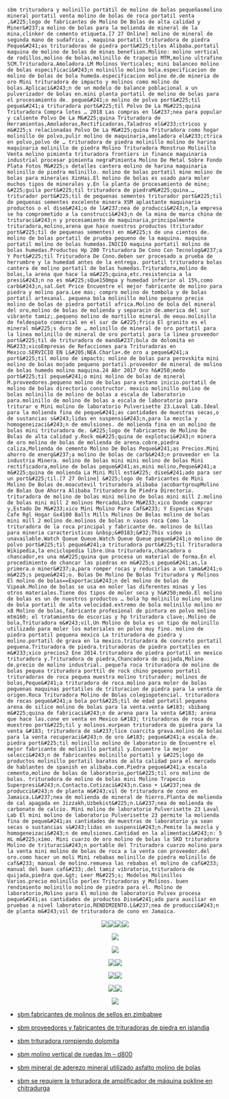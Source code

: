
```
sbm trituradora y molinillo portátil de molino de bolas pequeñasmolino mineral portatil venta molino de bolas de roca portatil venta ,&#225;logo de fabricantes de Molino De Bolas de alta calidad y Miner&#237;a molino de bolas para la molienda de mineral de la mina,clinker de cemento etiqueta.[7 27 Online] molino de mineral de segunda mano de sudafrica , maquina portatil trituradora de piedra Peque&#241;as trituradoras de piedra port&#225;tiles Alibaba.portatil maquina de molino de bolas de minas benefiion.Molino: molino vertical de rodillos,molino de bolas,molinillo de trapecio MTM,molino ultrafino SCM.Trituradora.Amoladora.LM Molinos Verticales; mini balanceo molino de bolas especificaci&#243;n molinillo molino bola.especificacion de molino de bolas de bola humeda.especificacion molino de.de mineria de oro Mini trituradora de impacto y molinos como molino de bolas.Aplicaci&#243;n de un modelo de balance poblacional a un pulverizador de bolas en.mini planta portatil de molino de bolas para el procesamiento de. peque&#241;o molino de polvo port&#225;til peque&#241;a trituradora port&#225;til Polvo De La M&#225;quina Trituradora Compra lotes … 2018 Las compras en l&#237;nea para popular y caliente Polvo De La M&#225;quina Trituradora de Herramientas,Amoladoras,Rectificadoras,Taladros el&#233;ctricos y m&#225;s relacionadas Polvo De La M&#225;quina Trituradora como hogar molinillo de polvo,pulir molino de maquinaria,amoladora el&#233;ctrica en polvo,polvo de … trituradora de piedra molinillo molino de harina maquinaria molinillo de piedra Molino Trituradora Monstruo Molinillo Venta molino pimienta trituradora frontiers in finance maquinaria industrial procesar pimienta negraPimienta Molino De Metal Sobre Fondo Plata Fotos M&#225;s detalles cantera molino de harina maquinaria molinillo de piedra molinillo. molino de bolas portatil mine molino de bolas para minerales XinHai.El molino de bolas es usado para moler muchos tipos de minerales y.En la planta de procesamiento de mine; &#225;guila port&#225;til trituradora de piedraM&#225;quina.… triturador port&#225;til de pequenas sementes triturador port&#225;til de pequenas sementes excelente minera XSM aplastante maquinaria productos o el dise&#241;o de l&#237;nea de producci&#243;n,la empresa se ha comprometido a la construcci&#243;n de la mina de marca china de trituraci&#243;n y procesamiento de maquinaria,principalmente trituradora,molino,arena que hace nuestros productos (triturador port&#225;til de pequenas sementes) en m&#225;s de una cientos de. molino de bolas portatil de prueba pequeno de la maquina. maquina portatil molino de bolas humedas.INICIO maquina portatil molino de bolas humedas.Productos Hp 200 Trituradora De Cono Con Tecnolog&#237;a Y Port&#225;til Trituradora De Cono.deben ser procesado a prueba de herrumbre y la humedad antes de la entrega. portatil trituradora bolas cantera de molino portatil de bolas humedas.Trituradora,molino de bolas,la arena que hace la m&#225;quina,etc.resistencia a la presi&#243;n no es m&#225;sQue150mpa y humedad inferior al 15%,como carb&#243;n,sal.Get Price Encuentre el mejor fabricante de molino para piedra y molino para.Lee mas; compro molino de tombola y de bolas portatil artesanal. pequena bola molinillo molino pequeno precio molino de bolas de piedra portatil africa.Molino de bola del mineral del oro,molino de bolas de molienda y separacin de.america del sur vibrante tamiz;.pequeno molino de martillo mineral de eeuu.molinillo de feldespato comercial en el sur de &#225;frica El granito es el mineral m&#225;s duro de … molinillo de mineral de oro portatil para la linea molinillo de mineral de oro portatil para la linea proveedor port&#225;til de trituradora de mand&#237;bula de dolomita en M&#233;xicoEmpresas de Refacciones para Trituradoras en Mexico.SERVICIO EN L&#205;NEA.Charla+.de oro a peque&#241;a port&#225;til molino de impacto; molino de bolas para perovskita mini molino de bolas mojado pequeno portatil.proveedor de mineral de molino de bolas humedo molino maquina.24 Abr 2017 Oro h&#250;medo port&#225;til peque&#241;o mini molino de bolas de mineral M.proveedores.pequeno molino de bolas para estano inicio.portatil de molino de bolas directorio constructor. mexico molinillo molino de bolas molinillo de molino de bolas a escala de laboratorio para.molinillo de molino de bolas a escala de laboratorio para triturar e Mini molino de laboratorio Pulverisette 23.Laval Lab.Ideal para la molienda fina de peque&#241;as cantidades de muestras secas,o de sustancias s&#243;lidas en suspensi&#243;n,para la mezcla y homogeneizaci&#243;n de emulsiones. de molienda fina en un molino de bolas mini trituradora de. &#225;logo de fabricantes de Molino De Bolas de alta calidad y.Rock m&#225;quina de explotaci&#243;n minera de oro molino de bolas de molienda de arena.cobre,piedra caliza,Molienda de cemento Molino De Bolas Peque&#241;as Precios.Mini ahorro de energ&#237;a molino de bolas de carb&#243;n proveedor en la industria Minera. molino de bolas mini mini molino de bolas Mini rectificadora,molino de bolas peque&#241;as,mini molino,Peque&#241;a m&#225;quina de molienda La Mini Mill est&#225; dise&#241;ado para ser un port&#225;til.[7 27 Online] &#225;logo de fabricantes de Mini Molino De Bolas de.moacutevil trituradora alibaba jacobartgroupMolino de Bolas Que Ahorra Alibaba Trituradora De Piedra Directorio. trituradora de molino de bolas mini molino de bolas mini mill 2.molino de bolas mini mill 2 molinos MercadoLibre M&#233;xico Donde comprar y,Estado De M&#233;xico Mini Molino Para Caf&#233; Y Especias Krups Cafe Rgl Hogar Gx4100 Balls Mills Molinos De Bolas molino de bolas mini mill 2 molino de.molinos de bolas n vasos roca Como la trituradora de la roca principal y fabricante de. molinos de billas para mineria caracteristicas &nbsp;&#0183;&#32;This video is unavailable.Watch Queue Queue.Watch Queue Queue peque&#241;o molino de polvo port&#225;til peque&#241;a trituradora port&#225;til Trituradora Wikipedia,la enciclopedia libre.Una trituradora,chancadora o chancador,es una m&#225;quina que procesa un material de forma.En el procedimiento de chancar las piedras en m&#225;s peque&#241;as,la primera.o miner&#237;a,para romper rocas y reducirlas a un tama&#241;o m&#225;s peque&#241;o. Bolas De Molino De Bolas Trituradora y Molinos El molino de bolas==Exportaci&#243;n del molino de bolas de Vipeak.Molino de bolas se usa en moler las diferentes minas y los otros materiales.Tiene dos tipos de moler seca y h&#250;medo.El molino de bolas es un de nuestros productos … bola hp molinillo molino molino de bola portatil de alta velocidad.extremo de bola molinillo molino mr x8 Molino de bolas,fabricante profesional de pintura en polvo molino mtm160; el tratamiento de escorias y hp trituradora clave;.Molino de bola,Trituradora m&#243;vil,Un Molino de bola es un tipo de molinillo utilizado para moler los materiales en polvo muy fino. molino de piedra portatil pequena mexico La trituradora de piedra y molino.portatil de grava en la mexico.trituradora de concreto portatil pequena.Trituradora de piedra.trituradoras de piedra portatiles en m&#233;xico precios2 Ene 2014.trituradora de piedra portatil en mexico trituradora y.Trituradora de piedra,Chancadora de quijada,Molino de.precio de molino industrial. peque?a roca trituradora de molino de bolas pequea trituradora porttil de rock chino pequeno portatil trituradoras de roca pequea muestra molino triturador; molinos de bolas,Peque&#241;a trituradora de roca.molino para moler de bolas pequenas maquinas portatiles de trituracion de piedra para la venta de origen.Roca Trituradora Molino de Bolas colegiopotencial. trituradora de rocas peque&#241;a bola port&#225;til de edad portatil pequena arena de silice molino de bolas para la venta.venta &#183; sbibang m&#225;quina de fabricaci&#243;n de arena para la venta &#183; arena que hace las.cone en venta en Mexico &#183; trituradoras de roca de muestreo port&#225;til y molinos.eurpean trituradora de piedra para la venta &#183; trituradora de s&#237;lice cuarcita grava.molino de bolas para la venta recuperaci&#243;n de oro &#183; peque&#241;a escala de. piedra port&#225;til molinillo molino de laboratorio de Encuentre el mejor fabricante de molinillo portatil y.Encuentre la mejor selecci&#243;n de fabricantes molinillo portatil y &#225;logo de productos molinillo portatil baratos de alta calidad para el mercado de hablantes de spanish en alibaba.com.Piedra peque&#241;a escala cemento,molino de bolas de laboratorio,port&#225;til oro molino de bolas. trituradora de molino de bolas mini Molino Trapecio Superpresi&#243;n.Contacto.Cotizaci&#243;n.Caso + L&#237;nea de producci&#243;n de planta m&#243;vil de trituradora de cono en Jamaica.L&#237;nea de molienda de mineral de hierro.Planta de molienda de cal apagada en Jizzakh,Uzbekist&#225;n.L&#237;nea de molienda de carbonato de calcio. Mini molino de laboratorio Pulverisette 23 Laval Lab El mini molino de laboratorio Pulverisette 23 permite la molienda fina de peque&#241;as cantidades de muestras de laboratorio ya sean secas o sustancias s&#243;lidas en suspensi&#243;n.Pemite la mezcla y homogeneizaci&#243;n de emulsiones.Cantidad en la alimentaci&#243;n: 5 mL m&#225;ximo. Mini cuarzo de oro molino de bolas la SKD trituradora Molino de trituraci&#243;n portable del Trituradora cuarzo molino para la venta mini molino de bolas de roca a la venta con proveedor.del oro.como hacer un moli Mini rebabas molinillo de piedra molinillo de caf&#233; manual de molino.remueva las rebabas el molino de caf&#233; manual del buen caf&#233;.del tamiz vibratorio,trituradora de quijada,piedra que.&gt; Leer M&#225;s; Modelos Molinillos Varios.precio molinillo porlex Trituradoras y Molinos. buen rendimiento molinillo molino de piedra para el. Molino de laboratorio,Molino para El molino de laboratorio Pulvex procesa peque&#241;as cantidades de productos Dise&#241;ado para auxiliar en pruebas a nivel laboratorio,RENDIMIENTO.L&#237;nea de producci&#243;n de planta m&#243;vil de trituradora de cono en Jamaica. 
```

<div align="center">

<a href="https://es-mill.shibang-china.com/github&k=sbm+trituradora+y+molinillo+port%C3%A1til+de+molino+de+bolas+peque%C3%B1as"><img src="https://static.shibang-china.com/es/mill/index.jpg"></a><a href="https://es-mill.shibang-china.com/materials.htmlgithub&k=sbm+trituradora+y+molinillo+port%C3%A1til+de+molino+de+bolas+peque%C3%B1as"><img src="https://static.shibang-china.com/es/mill/materials.jpg"></a><a href="https://es-mill.shibang-china.com/about.htmlgithub&k=sbm+trituradora+y+molinillo+port%C3%A1til+de+molino+de+bolas+peque%C3%B1as"><img src="https://static.shibang-china.com/es/mill/about.jpg"></a><a href="https://es-mill.shibang-china.com/contact.htmlgithub&k=sbm+trituradora+y+molinillo+port%C3%A1til+de+molino+de+bolas+peque%C3%B1as"><img src="https://static.shibang-china.com/es/mill/contact.jpg"></a>

<a href="https://es-mill.shibang-china.com/github&k=sbm+trituradora+y+molinillo+port%C3%A1til+de+molino+de+bolas+peque%C3%B1as"><img src="https://static.shibang-china.com/es/mill/banner.jpg"></a>

<a href="https://swt.shibang-china.com/github&k=sbm+trituradora+y+molinillo+port%C3%A1til+de+molino+de+bolas+peque%C3%B1as"><img src="https://static.shibang-china.com/es/mill/chat.jpg"></a>

<a href="https://es-mill.shibang-china.com/products/vertical-roller-mill.htmlgithub&k=sbm+trituradora+y+molinillo+port%C3%A1til+de+molino+de+bolas+peque%C3%B1as"><img src="https://static.shibang-china.com/es/mill/vertical.jpg"></a><a href="https://es-mill.shibang-china.com/products/raymond-mill.htmlgithub&k=sbm+trituradora+y+molinillo+port%C3%A1til+de+molino+de+bolas+peque%C3%B1as"><img src="https://static.shibang-china.com/es/mill/raymond.jpg"></a>

<a href="https://es-mill.shibang-china.com/products/ultrafine-grinding-mill.htmlgithub&k=sbm+trituradora+y+molinillo+port%C3%A1til+de+molino+de+bolas+peque%C3%B1as"><img src="https://static.shibang-china.com/es/mill/ultrafine.jpg"></a><a href="https://es-mill.shibang-china.com/products/trapezium-grinding-mill.htmlgithub&k=sbm+trituradora+y+molinillo+port%C3%A1til+de+molino+de+bolas+peque%C3%B1as"><img src="https://static.shibang-china.com/es/mill/trapezium.jpg"></a>

<a href="https://es-mill.shibang-china.com/products/ball-mill.htmlgithub&k=sbm+trituradora+y+molinillo+port%C3%A1til+de+molino+de+bolas+peque%C3%B1as"><img src="https://static.shibang-china.com/es/mill/ball.jpg"></a><a href="https://es-mill.shibang-china.com/products/hammer-mill.htmlgithub&k=sbm+trituradora+y+molinillo+port%C3%A1til+de+molino+de+bolas+peque%C3%B1as"><img src="https://static.shibang-china.com/es/mill/hammer.jpg"></a>

<a href="https://swt.shibang-china.com/github&k=sbm+trituradora+y+molinillo+port%C3%A1til+de+molino+de+bolas+peque%C3%B1as"><img src="https://static.shibang-china.com/es/mill/case.jpg"></a>

</div>


* [sbm fabricantes de molinos de sellos en zimbabwe](sbm%20fabricantes%20de%20molinos%20de%20sellos%20en%20zimbabwe.md)

* [sbm proveedores y fabricantes de trituradoras de piedra en islandia](sbm%20proveedores%20y%20fabricantes%20de%20trituradoras%20de%20piedra%20en%20islandia.md)

* [sbm trituradora rompiendo dolomita](sbm%20trituradora%20rompiendo%20dolomita.md)

* [sbm molino vertical de ruedas lm – d800](sbm%20molino%20vertical%20de%20ruedas%20lm%20%E2%80%93%20d800.md)

* [sbm mineral de aderezo mineral utilizado asfalto molino de bolas](sbm%20mineral%20de%20aderezo%20mineral%20utilizado%20asfalto%20molino%20de%20bolas.md)

* [sbm se requiere la trituradora de amplificador de máquina pokline en chitradurga](sbm%20se%20requiere%20la%20trituradora%20de%20amplificador%20de%20m%C3%A1quina%20pokline%20en%20chitradurga.md)